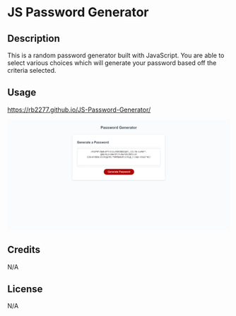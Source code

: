 # JS Password Generator

## Description

This is a random password generator built with JavaScript. You are able to select various choices which will generate your password based off the criteria selected.

## Usage

https://rb2277.github.io/JS-Password-Generator/

![Example Image of the site](Assets/ExampleImage.png)

## Credits

N/A

## License

N/A
